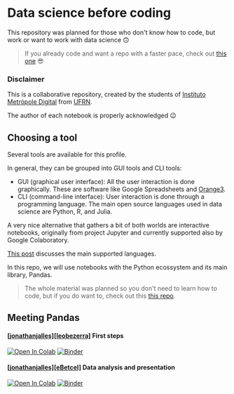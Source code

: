 # Data science before coding

This repository was planned for those who don't know how to code, but work or want to work with data science 🙃

> If you already code and want a repo with a faster pace, check out [this one](https://github.com/ivanovitchm/datascience_one_2019_1) 😎

### Disclaimer

This is a collaborative repository, created by the students of [Instituto Metrópole Digital](imd.ufrn.br) from [UFRN](ufrn.br).

The author of each notebook is properly acknowledged 😉 

## Choosing a tool

Several tools are available for this profile.

In general, they can be grouped into GUI tools and CLI tools:
- GUI (graphical user interface): All the user interaction is done graphically. These are software like Google Spreadsheets and [Orange3](https://orange.biolab.si). 
- CLI (command-line interface): User interaction is done through a programming language. The main open source languages used in data science are Python, R, and Julia.

A very nice alternative that gathers a bit of both worlds are interactive notebooks, originally from project Jupyter and currently supported also by Google Colaboratory.

[This post](https://medium.com/@leobezerra_90682/python-r-messi-and-cristiano-d2b5278dbd5a) discusses the main supported languages.

In this repo, we will use notebooks with the Python ecossystem and its main library, Pandas.

> The whole material was planned so you don't need to learn how to code, but if you do want to, check out this [this repo](https://github.com/leobezerra/python-zero).

## Meeting Pandas

#### [[jonathanjalles]](https://github.com/jonathanjalles)[[leobezerra]](https://github.com/leobezerra) First steps
[![Open In Colab](https://colab.research.google.com/assets/colab-badge.svg)](https://colab.research.google.com/github/leobezerra/pandas-zero/blob/master/en/notebooks/First_steps.ipynb)
[![Binder](https://mybinder.org/badge_logo.svg)](https://mybinder.org/v2/gh/leobezerra/pandas-zero/master/)

#### [[jonathanjalles]](https://github.com/jonathanjalles)[[eBetcel]](https://github.com/eBetcel) Data analysis and presentation
[![Open In Colab](https://colab.research.google.com/assets/colab-badge.svg)](https://colab.research.google.com/github/leobezerra/pandas-zero/blob/master/en/notebooks/Data_analysis_and_presentation.ipynb)
[![Binder](https://mybinder.org/badge_logo.svg)](https://mybinder.org/v2/gh/leobezerra/pandas-zero/master/)

<!--
#### [[natanlimas]](https://github.com/natanlimas) Dataframes como bancos de dados 

[![Open In Colab](https://colab.research.google.com/assets/colab-badge.svg)](https://colab.research.google.com/github/leobezerra/pandas-zero/blob/master/pt-br/notebooks/DataframeBD.ipynb)
[![Binder](https://mybinder.org/badge_logo.svg)](https://mybinder.org/v2/gh/leobezerra/pandas-zero/master/)

#### [[kallil12]](https://github.com/kallil12) Análise e apresentação de dados

[![Open In Colab](https://colab.research.google.com/assets/colab-badge.svg)](https://colab.research.google.com/github/leobezerra/pandas-zero/blob/master/pt-br/notebooks/Visualizacao.ipynb)
[![Binder](https://mybinder.org/badge_logo.svg)](https://mybinder.org/v2/gh/leobezerra/pandas-zero/master/)

#### [[mildo]](https://github.com/mildo) Extração, transformação e carga de dados (ETL)

[![Open In Colab](https://colab.research.google.com/assets/colab-badge.svg)](https://colab.research.google.com/github/leobezerra/pandas-zero/blob/master/pt-br/notebooks/ETL.ipynb)
[![Binder](https://mybinder.org/badge_logo.svg)](https://mybinder.org/v2/gh/leobezerra/pandas-zero/master/)

> Os notebooks acima foram originalmente criados pelos autores indicados e posteriormente revisados com a adição de conteúdos de múltiplos autores deste repositório.

## Trabalhando com múltiplas bases de dados

Uma das possibilidades que ferramentas CLI abre é trabalhar com múltiplas bases de dados ao mesmo tempo.

Os notebooks abaixo são alguns exemplos de análises que agregam informações espalhadas em múltiplas bases.

#### [[leobezerra]](https://github.com/leobezerra) Unindo informações de múltiplas bases
[![Open In Colab](https://colab.research.google.com/assets/colab-badge.svg)](https://colab.research.google.com/github/leobezerra/pandas-zero/blob/master/pt-br/notebooks/UFRN-diversidade.ipynb)
[![Binder](https://mybinder.org/badge_logo.svg)](https://mybinder.org/v2/gh/leobezerra/pandas-zero/master/)

#### [[leobezerra]](https://github.com/leobezerra) Cruzando informações de múltiplas bases
[![Open In Colab](https://colab.research.google.com/assets/colab-badge.svg)](https://colab.research.google.com/github/leobezerra/pandas-zero/blob/master/pt-br/notebooks/UFRN-disciplinas.ipynb)
[![Binder](https://mybinder.org/badge_logo.svg)](https://mybinder.org/v2/gh/leobezerra/pandas-zero/master/)

## Explorando seus dados

Uma parte essencial do processo de ciência de dados é investigar de forma exploratória os seus dados.

Os notebooks a seguir apresentam conceitos importantes sobre distribuições, relações entre dados e análise interativa de dados.

#### [[kallil12]](https://github.com/kallil12) Visualizando e identificando distribuições
[![Open In Colab](https://colab.research.google.com/assets/colab-badge.svg)](https://colab.research.google.com/github/leobezerra/pandas-zero/blob/master/pt-br/notebooks/Distribuição_Dados.ipynb)
[![Binder](https://mybinder.org/badge_logo.svg)](https://mybinder.org/v2/gh/leobezerra/pandas-zero/master/)

#### [[mildo]](https://github.com/mildo) Relações entre características
[![Open In Colab](https://colab.research.google.com/assets/colab-badge.svg)](https://colab.research.google.com/github/leobezerra/pandas-zero/blob/master/pt-br/notebooks/Relações.ipynb)
[![Binder](https://mybinder.org/badge_logo.svg)](https://mybinder.org/v2/gh/leobezerra/pandas-zero/master/)

#### [[jonathanjalles]](https://github.com/jonathanjalles) Interagindo visualmente com dados
[![Open In Colab](https://colab.research.google.com/assets/colab-badge.svg)](https://colab.research.google.com/github/leobezerra/pandas-zero/blob/master/pt-br/notebooks/Visualização_interativa.ipynb)
[![Binder](https://mybinder.org/badge_logo.svg)](https://mybinder.org/v2/gh/leobezerra/pandas-zero/master/)
-->
